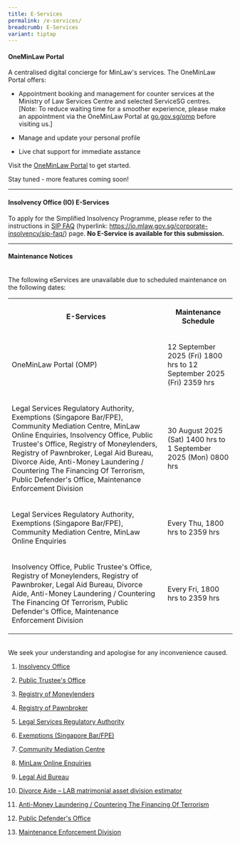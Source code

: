 ```yaml
---
title: E-Services
permalink: /e-services/
breadcrumb: E-Services
variant: tiptap
---
```

<h4><strong>OneMinLaw Portal</strong></h4>
<p>A centralised digital concierge for MinLaw's services. The OneMinLaw Portal
offers:</p>
<ul data-tight="true" class="tight">
<li>
<p>Appointment booking and management for counter services at the Ministry
of Law Services Centre and selected ServiceSG centres.
<br>[Note: To reduce waiting time for a smoother experience, please make an
appointment via the OneMinLaw Portal at <a href="http://go.gov.sg/omp" rel="noopener noreferrer nofollow" target="_blank">go.gov.sg/omp</a> before visiting us.]</p>
</li>
<li>
<p>Manage and update your personal profile</p>
</li>
<li>
<p>Live chat support for immediate asstance</p>
</li>
</ul>
<p>Visit the <a href="https://eservices.mlaw.gov.sg/OMP" rel="noopener nofollow" target="_blank">OneMinLaw Portal</a> to
get started.</p>
<p>Stay tuned - more features coming soon!</p>
<hr>
<h4><strong>Insolvency Office (IO) E-Services</strong></h4>
<p>To apply for the Simplified Insolvency Programme, please refer to the
instructions in <a href="https://io.mlaw.gov.sg/corporate-insolvency/sip-faq/" rel="noopener noreferrer nofollow" target="_blank">SIP FAQ</a> (hyperlink:
<a href="https://io.mlaw.gov.sg/corporate-insolvency/sip-faq/" rel="noopener noreferrer nofollow" target="_blank">https://io.mlaw.gov.sg/corporate-insolvency/sip-faq/</a>) page. <strong>No E-Service is available for this submission.</strong>
<br>
</p>
<hr>
<h4><strong>Maintenance Notices</strong></h4>
<p>
<br>The following eServices are unavailable due to scheduled maintenance on
the following dates:</p>
<table style="minWidth: 50px">
<colgroup>
<col>
<col>
</colgroup>
<tbody>
<tr>
<th rowspan="1" colspan="1">
<p>E-Services</p>
</th>
<th rowspan="1" colspan="1">
<p>Maintenance Schedule</p>
</th>
</tr>
<tr>
<td rowspan="1" colspan="1">
<p>OneMinLaw Portal (OMP)</p>
</td>
<td rowspan="1" colspan="1">
<p>12 September 2025 (Fri) 1800 hrs to 12 September 2025 (Fri) 2359 hrs</p>
</td>
</tr>
<tr>
<td rowspan="1" colspan="1">
<p>Legal Services Regulatory Authority, Exemptions (Singapore Bar/FPE), Community
Mediation Centre, MinLaw Online Enquiries, Insolvency Office, Public Trustee's
Office, Registry of Moneylenders, Registry of Pawnbroker, Legal Aid Bureau,
Divorce Aide, Anti-Money Laundering / Countering The Financing Of Terrorism,
Public Defender's Office, Maintenance Enforcement Division</p>
</td>
<td rowspan="1" colspan="1">
<p>30 August 2025 (Sat) 1400 hrs to 1 September 2025 (Mon) 0800 hrs</p>
</td>
</tr>
<tr>
<td rowspan="1" colspan="1">
<p>Legal Services Regulatory Authority, Exemptions (Singapore Bar/FPE), Community
Mediation Centre, MinLaw Online Enquiries</p>
</td>
<td rowspan="1" colspan="1">
<p>Every Thu, 1800 hrs to 2359 hrs</p>
</td>
</tr>
<tr>
<td rowspan="1" colspan="1">
<p>Insolvency Office, Public Trustee's Office, Registry of Moneylenders,
Registry of Pawnbroker, Legal Aid Bureau, Divorce Aide, Anti-Money Laundering
/ Countering The Financing Of Terrorism, Public Defender's Office, Maintenance
Enforcement Division</p>
</td>
<td rowspan="1" colspan="1">
<p>Every Fri, 1800 hrs to 2359 hrs</p>
</td>
</tr>
</tbody>
</table>
<p>
<br>We seek your understanding and apologise for any inconvenience caused.</p>
<ol data-tight="true" class="tight">
<li>
<p><a href="https://eservices.mlaw.gov.sg/io/" rel="noopener noreferrer nofollow" target="_blank">Insolvency Office</a>
</p>
</li>
<li>
<p><a href="https://eservices.mlaw.gov.sg/pto/" rel="noopener noreferrer nofollow" target="_blank">Public Trustee's Office</a>
</p>
</li>
<li>
<p><a href="https://eservices.mlaw.gov.sg/rom/" rel="noopener noreferrer nofollow" target="_blank">Registry of Moneylenders</a>
</p>
</li>
<li>
<p><a href="https://eservices.mlaw.gov.sg/rop/" rel="noopener noreferrer nofollow" target="_blank">Registry of Pawnbroker</a>
</p>
</li>
<li>
<p><a href="https://eservices.mlaw.gov.sg/lsra/lsra-home" rel="noopener noreferrer nofollow" target="_blank">Legal Services Regulatory Authority</a>
</p>
</li>
<li>
<p><a href="https://eservices.mlaw.gov.sg/li/ems/application/exemption.aspx" rel="noopener noreferrer nofollow" target="_blank">Exemptions (Singapore Bar/FPE)</a>
</p>
</li>
<li>
<p><a href="https://cmc.mlaw.gov.sg/e-services/apply-online/" rel="noopener noreferrer nofollow" target="_blank">Community Mediation Centre</a>
</p>
</li>
<li>
<p><a href="https://go.gov.sg/contactminlaw" rel="noopener noreferrer nofollow" target="_blank">MinLaw Online Enquiries</a>
</p>
</li>
<li>
<p><a href="https://eservices.mlaw.gov.sg/labesvc/" rel="noopener noreferrer nofollow" target="_blank">Legal Aid Bureau</a>
</p>
</li>
<li>
<p><a href="https://eservices.mlaw.gov.sg/labesvc/common/loadDivorceAIDEv2.do" rel="noopener noreferrer nofollow" target="_blank">Divorce Aide – LAB matrimonial asset division estimator</a>
</p>
</li>
<li>
<p><a href="https://acd.mlaw.gov.sg" rel="noopener noreferrer nofollow" target="_blank">Anti-Money Laundering / Countering The Financing Of Terrorism</a>
</p>
</li>
<li>
<p><a href="https://go.gov.sg/applypdo" rel="noopener noreferrer nofollow" target="_blank">Public Defender's Office</a>
</p>
</li>
<li>
<p><a href="https://eservices.mlaw.gov.sg/stream/" rel="noopener noreferrer nofollow" target="_blank">Maintenance Enforcement Division</a>
</p>
</li>
</ol>
<p></p>